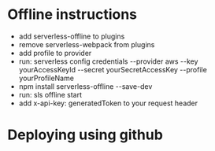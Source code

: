 # Offline instructions
- add serverless-offline to plugins
- remove serverless-webpack from plugins
- add profile to provider 
- run:
serverless config credentials --provider aws --key yourAccessKeyId --secret yourSecretAccessKey --profile yourProfileName
- npm install serverless-offline --save-dev
- run:
sls offline start
- add x-api-key: generatedToken to your request header

# Deploying using github